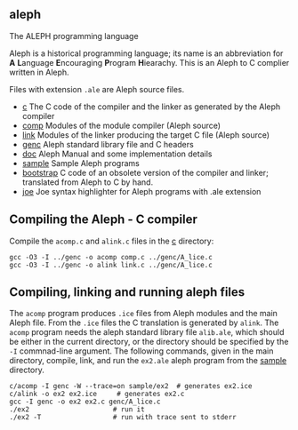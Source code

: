 ## aleph
The ALEPH programming language

Aleph is a historical programming language; its name is an abbreviation for
**A** **L**anguage **E**ncouraging **P**rogram **H**iearachy.
This is an Aleph to C complier written in Aleph.

Files with extension `.ale` are Aleph source files.

* [c](c) The C code of the compiler and the linker as generated by the Aleph compiler
* [comp](comp) Modules of the module compiler (Aleph source)
* [link](link) Modules of the linker producing the target C file (Aleph source)
* [genc](genc) Aleph standard library file and C headers
* [doc](doc) Aleph Manual and some implementation details
* [sample](sample) Sample Aleph programs
* [bootstrap](bootstrap) C code of an obsolete version of the compiler and linker; translated from Aleph to C by hand.
* [joe](joe) Joe syntax highlighter for Aleph programs with .ale extension

## Compiling the Aleph - C compiler

Compile the `acomp.c` and `alink.c` files in the [c](c) directory:

    gcc -O3 -I ../genc -o acomp comp.c ../genc/A_lice.c
    gcc -O3 -I ../genc -o alink link.c ../genc/A_lice.c
   
## Compiling, linking and running aleph files

The `acomp` program produces `.ice` files from Aleph modules and the main Aleph file.
From the `.ice` files the C translation is generated by `alink`. The `acomp` program
needs the aleph standard library file `alib.ale`, which should be either in
the current directory, or the directory should be specified by the `-I` commnad-line
argument. The following commands, given in the main directory, compile, link,
and run the `ex2.ale` aleph program from the [sample](sample) directory.

    c/acomp -I genc -W --trace=on sample/ex2  # generates ex2.ice
    c/alink -o ex2 ex2.ice     # generates ex2.c
    gcc -I genc -o ex2 ex2.c genc/A_lice.c
    ./ex2                     # run it
    ./ex2 -T                  # run with trace sent to stderr

